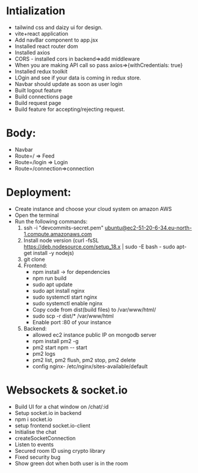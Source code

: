 # Intialization
 - tailwind css and daizy ui for design.
 - vite+react application
 - Add navBar component to app.jsx
 - Installed react router dom
 - Installed axios 
 - CORS - installed cors in backend=>add middleware
 - When you are making API call so pass axios=>{withCredentials: true}
 - Installed redux toolkit
 - LOgin and see if your data is coming in redux store.
 - Navbar should update as soon as user login
 - Built logout feature
- Build connections page
- Build request page
- Build feature for accepting/rejecting request.
# Body:
 - Navbar
 - Route=/ => Feed
 - Route=/login => Login
 - Route=/connection=>connection
# Deployment:
 - Create instance and choose your  cloud system on amazon AWS
 - Open the terminal
 -  Run the following commands:
    1. ssh -i "devcommits-secret.pem" ubuntu@ec2-51-20-6-34.eu-north-1.compute.amazonaws.com
    2. Install node version (curl -fsSL https://deb.nodesource.com/setup_18.x | sudo -E bash -
       sudo apt-get install -y nodejs)
    3. git clone
    4. Frontend:
       - npm install -> for dependencies
       - npm run build
       - sudo apt update
       - sudo apt install nginx
       - sudo systemctl start nginx
       - sudo systemctl enable nginx
       - Copy code from dist(build files) to /var/www/html/
       - sudo scp -r dist/* /var/www/html
       - Enable port :80 of your instance
    5. Backend:
       - allowed ec2 instance public IP on mongodb server
       - npm install pm2 -g
       - pm2 start npm -- start
       - pm2 logs
       - pm2 list, pm2 flush, pm2 stop, pm2 delete
       - config nginx- /etc/nginx/sites-available/default
#  Websockets & socket.io
   - Build UI for a chat window on /chat/:id
   - Setup socket.io in backend
   - npm i socket.io
   - setup frontend socket.io-client
   - Initialise the chat
   - createSocketConnection
   - Listen to events
   - Secured room ID using crypto library
   - Fixed security bug
   - Show green dot when both user is in the room